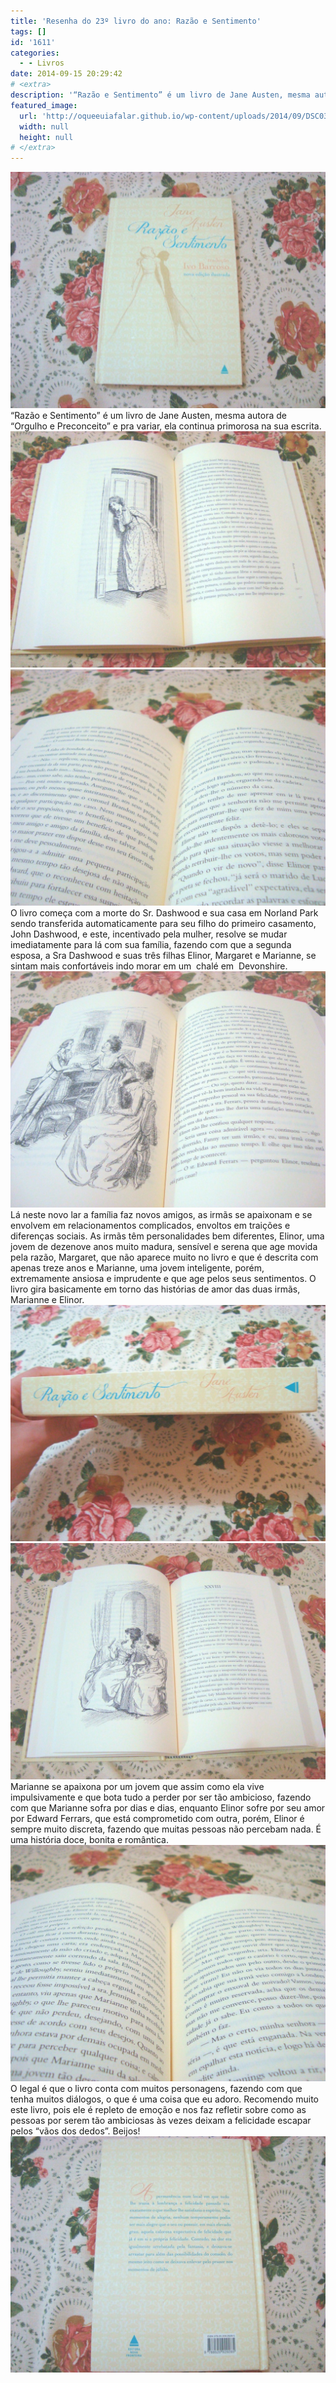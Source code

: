 ```yaml
---
title: 'Resenha do 23º livro do ano: Razão e Sentimento'
tags: []
id: '1611'
categories:
  - - Livros
date: 2014-09-15 20:29:42
# <extra>
description: '“Razão e Sentimento” é um livro de Jane Austen, mesma autora de “Orgulho e Preconceito” e pra variar, ela continua primorosa na sua escrita. O livro começa com a morte do Sr. Dashwood e sua casa em Norland Park sendo transferida automaticamente para seu filho do primeiro casamento, John Dashwood, e este, incentivado pela mulher, resolve se mudar imediatamente para lá com sua família, fazendo com que a segunda esposa, a Sra Dashwood e suas três filhas Elinor, Margaret e Marianne, se sintam mais confortáveis indo morar em um  chalé em  Devonshire. Lá neste novo lar a família faz novos amigos, as irmãs se apaixonam e se envolvem em relacionamentos complicados, envoltos em traições e diferenças sociais. As irmãs têm personalidades bem diferentes, Elinor, uma jovem de dezenove anos muito madura, sensível e serena que age movida pela razão, Margaret, &hellip;'
featured_image: 
  url: 'http://oqueeuiafalar.github.io/wp-content/uploads/2014/09/DSC03189-1024x768.jpg'
  width: null
  height: null
# </extra>
---
```


[![Capa do livro Razão e Sentimento ](/wp-content/uploads/2014/09/DSC03189-1024x768.jpg)](/wp-content/uploads/2014/09/DSC03189.jpg) “Razão e Sentimento” é um livro de Jane Austen, mesma autora de “Orgulho e Preconceito” e pra variar, ela continua primorosa na sua escrita. [![páginas do livro Razão e Sentimento ](/wp-content/uploads/2014/09/DSC03196-1024x768.jpg)](/wp-content/uploads/2014/09/DSC03196.jpg) [![páginas do livro Razão e Sentimento](/wp-content/uploads/2014/09/DSC03191-1024x768.jpg)](/wp-content/uploads/2014/09/DSC03191.jpg) O livro começa com a morte do Sr. Dashwood e sua casa em Norland Park sendo transferida automaticamente para seu filho do primeiro casamento, John Dashwood, e este, incentivado pela mulher, resolve se mudar imediatamente para lá com sua família, fazendo com que a segunda esposa, a Sra Dashwood e suas três filhas Elinor, Margaret e Marianne, se sintam mais confortáveis indo morar em um  chalé em  Devonshire. [![páginas do livro Razão e Sentimento ](/wp-content/uploads/2014/09/DSC03197-1024x768.jpg)](/wp-content/uploads/2014/09/DSC03197.jpg) Lá neste novo lar a família faz novos amigos, as irmãs se apaixonam e se envolvem em relacionamentos complicados, envoltos em traições e diferenças sociais. As irmãs têm personalidades bem diferentes, Elinor, uma jovem de dezenove anos muito madura, sensível e serena que age movida pela razão, Margaret, que não aparece muito no livro e que é descrita com apenas treze anos e Marianne, uma jovem inteligente, porém, extremamente ansiosa e imprudente e que age pelos seus sentimentos. O livro gira basicamente em torno das histórias de amor das duas irmãs, Marianne e Elinor. [![Lombada do livro Razão e Sentimento ](/wp-content/uploads/2014/09/DSC03195-1024x768.jpg)](/wp-content/uploads/2014/09/DSC03195.jpg)[![páginas do livro Razão e Sentimento ](/wp-content/uploads/2014/09/DSC03198-1024x768.jpg)](/wp-content/uploads/2014/09/DSC03198.jpg) Marianne se apaixona por um jovem que assim como ela vive impulsivamente e que bota tudo a perder por ser tão ambicioso, fazendo com que Marianne sofra por dias e dias, enquanto Elinor sofre por seu amor por Edward Ferrars, que está comprometido com outra, porém, Elinor é sempre muito discreta, fazendo que muitas pessoas não percebam nada. É uma história doce, bonita e romântica. [![páginas do livro Razão e Sentimento ](/wp-content/uploads/2014/09/DSC03199-1024x768.jpg)](/wp-content/uploads/2014/09/DSC03199.jpg) O legal é que o livro conta com muitos personagens, fazendo com que tenha muitos diálogos, o que é uma coisa que eu adoro. Recomendo muito este livro, pois ele é repleto de emoção e nos faz refletir sobre como as pessoas por serem tão ambiciosas às vezes deixam a felicidade escapar pelos “vãos dos dedos”. Beijos! [![Contra capa do Livro Razão e Sentimento ](/wp-content/uploads/2014/09/DSC03190-1024x768.jpg)](/wp-content/uploads/2014/09/DSC03190.jpg)
